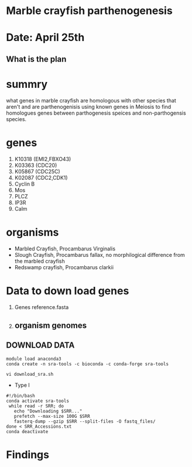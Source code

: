 # Marble crayfish parthenogenesis
# Date: April 25th

## What is the plan
# summry
what genes in marble crayfish are homologous with other species that aren't and are parthenogenisis using known genes in Meiosis to find homologues genes between parthogenesis speices and non-parthogensis species. 
# genes 
  1. K10318 (EMI2,FBXO43)
  2. K03363 (CDC20)
  3. K05867 (CDC25C)
  4. K02087 (CDC2,CDK1)
  5. Cyclin B
  6. Mos
  7. PLCZ
  8. IP3R
  9. Calm
# organisms
 - Marbled Crayfish, Procambarus Virginalis
 - Slough Crayfish, Procambarus fallax, no morphilogical difference from the marbled crayfish
 - Redswamp crayfish, Procambarus clarkii
# Data to down load genes
1. Genes
   reference.fasta
2. organism genomes
   -
## DOWNLOAD DATA
```
module load anaconda3
conda create -n sra-tools -c bioconda -c conda-forge sra-tools
```


```
vi download_sra.sh
```
- Type I
```
#!/bin/bash
conda activate sra-tools
 while read -r SRR; do
   echo "Downloading $SRR..."
   prefetch --max-size 100G $SRR 
   fasterq-dump --gzip $SRR --split-files -O fastq_files/
done < SRR_Accessions.txt
conda deactivate
```
# Findings
